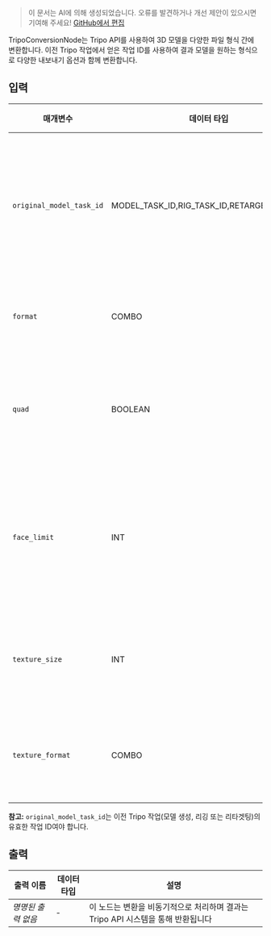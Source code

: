 > 이 문서는 AI에 의해 생성되었습니다. 오류를 발견하거나 개선 제안이 있으시면 기여해 주세요! [GitHub에서 편집](https://github.com/Comfy-Org/embedded-docs/blob/main/comfyui_embedded_docs/docs/TripoConversionNode/ko.md)

TripoConversionNode는 Tripo API를 사용하여 3D 모델을 다양한 파일 형식 간에 변환합니다. 이전 Tripo 작업에서 얻은 작업 ID를 사용하여 결과 모델을 원하는 형식으로 다양한 내보내기 옵션과 함께 변환합니다.

## 입력

| 매개변수 | 데이터 타입 | 필수 | 범위 | 설명 |
|-----------|-----------|----------|-------|-------------|
| `original_model_task_id` | MODEL_TASK_ID,RIG_TASK_ID,RETARGET_TASK_ID | 예 | MODEL_TASK_ID<br>RIG_TASK_ID<br>RETARGET_TASK_ID | 이전 Tripo 작업(모델 생성, 리깅 또는 리타겟팅)에서 얻은 작업 ID |
| `format` | COMBO | 예 | GLTF<br>USDZ<br>FBX<br>OBJ<br>STL<br>3MF | 변환할 3D 모델의 대상 파일 형식 |
| `quad` | BOOLEAN | 아니오 | True/False | 삼각형을 사각형으로 변환할지 여부 (기본값: False) |
| `face_limit` | INT | 아니오 | -1 ~ 500000 | 출력 모델의 최대 면 수, 제한 없음을 원할 경우 -1 사용 (기본값: -1) |
| `texture_size` | INT | 아니오 | 128 ~ 4096 | 출력 텍스처의 크기(픽셀 단위) (기본값: 4096) |
| `texture_format` | COMBO | 아니오 | BMP<br>DPX<br>HDR<br>JPEG<br>OPEN_EXR<br>PNG<br>TARGA<br>TIFF<br>WEBP | 내보낼 텍스처의 형식 (기본값: JPEG) |

**참고:** `original_model_task_id`는 이전 Tripo 작업(모델 생성, 리깅 또는 리타겟팅)의 유효한 작업 ID여야 합니다.

## 출력

| 출력 이름 | 데이터 타입 | 설명 |
|-------------|-----------|-------------|
| *명명된 출력 없음* | - | 이 노드는 변환을 비동기적으로 처리하며 결과는 Tripo API 시스템을 통해 반환됩니다 |
